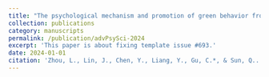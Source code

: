 ```yaml
---
title: "The psychological mechanism and promotion of green behavior from the perspective of uncertainty intertemporal decision-making"
collection: publications
category: manuscripts
permalink: /publication/advPsySci-2024
excerpt: 'This paper is about fixing template issue #693.'
date: 2024-01-01
citation: 'Zhou, L., Lin, J., Chen, Y., Liang, Y., Gu, C.*, & Sun, Q.. (2024). The psychological mechanism and promotion of green behavior from the perspective of uncertainty intertemporal decision-making. '
---
```



